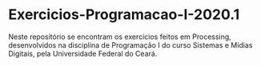# Exercicios-Programacao-I-2020.1
Neste repositório se encontram os exercícios feitos em Processing, desenvolvidos na disciplina de Programação I
do curso Sistemas e Mídias Digitais, pela Universidade Federal do Ceará.